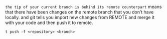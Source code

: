 `the tip of your current branch is behind its remote counterpart` means that there have been changes on the remote branch that you don’t have locally. and git tells you import new changes from REMOTE and merge it with your code and then push it to remote.

```
t push -f <repository> <branch>
```